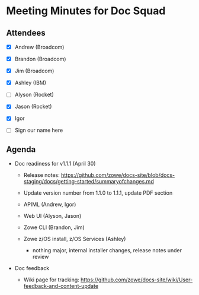 # Meeting Minutes for Doc Squad

## Attendees

- [x] Andrew (Broadcom)
- [x] Brandon (Broadcom)
- [x] Jim (Broadcom)
- [x] Ashley (IBM)
- [ ] Alyson (Rocket)
- [x] Jason (Rocket)
- [x] Igor
- [ ] Sign our name here


## Agenda 

- Doc readiness for v1.1.1 (April 30)
  - Release notes: https://github.com/zowe/docs-site/blob/docs-staging/docs/getting-started/summaryofchanges.md
  - Update version number from 1.1.0 to 1.1.1, update PDF section
  -  APIML (Andrew, Igor)
 
  - Web UI (Alyson, Jason)

  - Zowe CLI (Brandon, Jim)

  - Zowe z/OS install, z/OS Services (Ashley)
    - nothing major, internal installer changes, release notes under review

- Doc feedback
  - Wiki page for tracking: https://github.com/zowe/docs-site/wiki/User-feedback-and-content-update

 
















